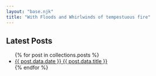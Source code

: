 ```yaml
---
layout: "base.njk"
title: "With Floods and Whirlwinds of tempestuous fire"
---
```


## Latest Posts

<ul>
{% for post in collections.posts %}
  <li>
    <article>
      <a href="{{ post.url }}">{{ post.data.date }} {{ post.data.title }}</a>
    </article>
  </li>
{% endfor %}
</ul>


